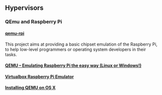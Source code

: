 ## Hypervisors

### QEmu and Raspberry Pi

#### [qemu-rpi](https://github.com/Torlus/qemu-rpi)

This project aims at providing a basic chipset emulation of the Raspberry Pi, to help low-level programmers or operating system developers in their tasks.

#### [QEMU – Emulating Raspberry Pi the easy way (Linux or Windows!)](http://xecdesign.com/qemu-emulating-raspberry-pi-the-easy-way/)

#### [Virtualbox Raspberry Pi Emulator](http://ediy.com.my/index.php/blog/item/52-virtualbox-raspberry-pi-emulator)

#### [Installing QEMU on OS X](https://github.com/psema4/pine/wiki/Installing-QEMU-on-OS-X)

